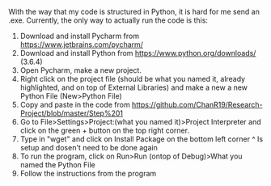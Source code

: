 With the way that my code is structured in Python, it is hard for me send an .exe.
Currently, the only way to actually run the code is this:
1. Download and install Pycharm from https://www.jetbrains.com/pycharm/
2. Download and install Python from https://www.python.org/downloads/ (3.6.4)
3. Open Pycharm, make a new project.
4. Right click on the project file (should be what you named it, already highlighted, and on top of External Libraries) and make a new a new Python File (New>Python File)
6. Copy and paste in the code from https://github.com/ChanR19/Research-Project/blob/master/Step%201 
7. Go to File>Settings>Project:(what you named it)>Project Interpreter and click on the green + button on the top right corner.
8. Type in "wget" and click on Install Package on the bottom left corner
^ Is setup and dosen't need to be done again
9. To run the program, click on Run>Run (ontop of Debug)>What you named the Python File
10. Follow the instructions from the program


